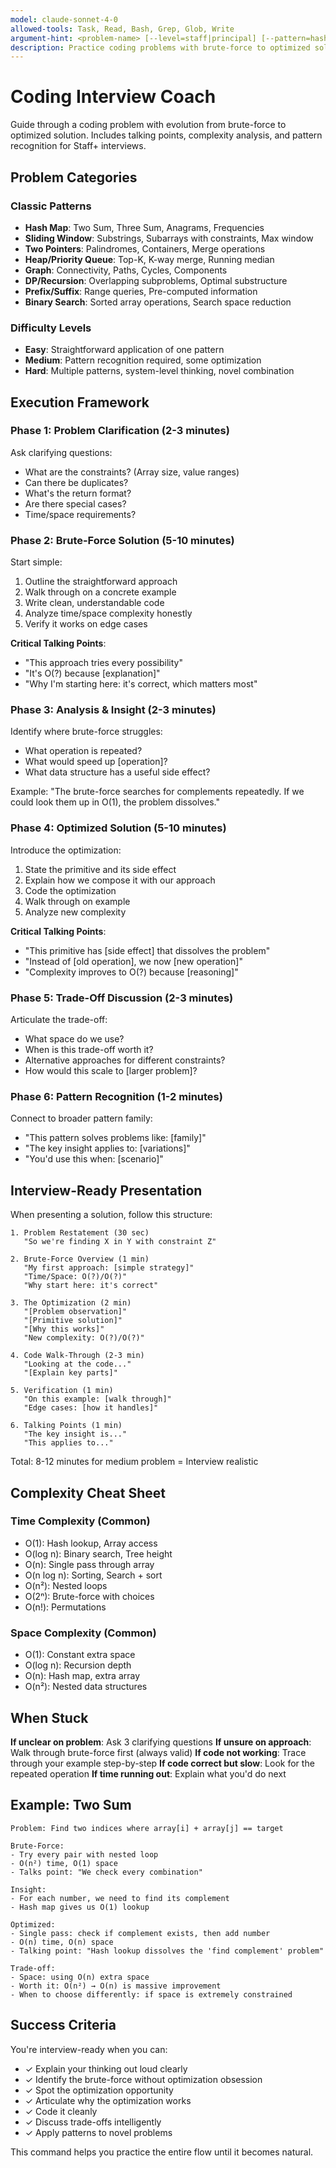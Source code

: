 ```yaml
---
model: claude-sonnet-4-0
allowed-tools: Task, Read, Bash, Grep, Glob, Write
argument-hint: <problem-name> [--level=staff|principal] [--pattern=hash-map|sliding-window|etc] [--difficulty=easy|medium|hard]
description: Practice coding problems with brute-force to optimized solution evolution
---
```


# Coding Interview Coach

Guide through a coding problem with evolution from brute-force to optimized solution. Includes talking points, complexity analysis, and pattern recognition for Staff+ interviews.

## Problem Categories

### Classic Patterns
- **Hash Map**: Two Sum, Three Sum, Anagrams, Frequencies
- **Sliding Window**: Substrings, Subarrays with constraints, Max window
- **Two Pointers**: Palindromes, Containers, Merge operations
- **Heap/Priority Queue**: Top-K, K-way merge, Running median
- **Graph**: Connectivity, Paths, Cycles, Components
- **DP/Recursion**: Overlapping subproblems, Optimal substructure
- **Prefix/Suffix**: Range queries, Pre-computed information
- **Binary Search**: Sorted array operations, Search space reduction

### Difficulty Levels
- **Easy**: Straightforward application of one pattern
- **Medium**: Pattern recognition required, some optimization
- **Hard**: Multiple patterns, system-level thinking, novel combination

## Execution Framework

### Phase 1: Problem Clarification (2-3 minutes)
Ask clarifying questions:
- What are the constraints? (Array size, value ranges)
- Can there be duplicates?
- What's the return format?
- Are there special cases?
- Time/space requirements?

### Phase 2: Brute-Force Solution (5-10 minutes)
Start simple:
1. Outline the straightforward approach
2. Walk through on a concrete example
3. Write clean, understandable code
4. Analyze time/space complexity honestly
5. Verify it works on edge cases

**Critical Talking Points**:
- "This approach tries every possibility"
- "It's O(?) because [explanation]"
- "Why I'm starting here: it's correct, which matters most"

### Phase 3: Analysis & Insight (2-3 minutes)
Identify where brute-force struggles:
- What operation is repeated?
- What would speed up [operation]?
- What data structure has a useful side effect?

Example: "The brute-force searches for complements repeatedly. If we could look them up in O(1), the problem dissolves."

### Phase 4: Optimized Solution (5-10 minutes)
Introduce the optimization:
1. State the primitive and its side effect
2. Explain how we compose it with our approach
3. Code the optimization
4. Walk through on example
5. Analyze new complexity

**Critical Talking Points**:
- "This primitive has [side effect] that dissolves the problem"
- "Instead of [old operation], we now [new operation]"
- "Complexity improves to O(?) because [reasoning]"

### Phase 5: Trade-Off Discussion (2-3 minutes)
Articulate the trade-off:
- What space do we use?
- When is this trade-off worth it?
- Alternative approaches for different constraints?
- How would this scale to [larger problem]?

### Phase 6: Pattern Recognition (1-2 minutes)
Connect to broader pattern family:
- "This pattern solves problems like: [family]"
- "The key insight applies to: [variations]"
- "You'd use this when: [scenario]"

## Interview-Ready Presentation

When presenting a solution, follow this structure:

```
1. Problem Restatement (30 sec)
   "So we're finding X in Y with constraint Z"

2. Brute-Force Overview (1 min)
   "My first approach: [simple strategy]"
   "Time/Space: O(?)/O(?)"
   "Why start here: it's correct"

3. The Optimization (2 min)
   "[Problem observation]"
   "[Primitive solution]"
   "[Why this works]"
   "New complexity: O(?)/O(?)"

4. Code Walk-Through (2-3 min)
   "Looking at the code..."
   "[Explain key parts]"

5. Verification (1 min)
   "On this example: [walk through]"
   "Edge cases: [how it handles]"

6. Talking Points (1 min)
   "The key insight is..."
   "This applies to..."
```

Total: 8-12 minutes for medium problem = Interview realistic

## Complexity Cheat Sheet

### Time Complexity (Common)
- O(1): Hash lookup, Array access
- O(log n): Binary search, Tree height
- O(n): Single pass through array
- O(n log n): Sorting, Search + sort
- O(n²): Nested loops
- O(2ⁿ): Brute-force with choices
- O(n!): Permutations

### Space Complexity (Common)
- O(1): Constant extra space
- O(log n): Recursion depth
- O(n): Hash map, extra array
- O(n²): Nested data structures

## When Stuck

**If unclear on problem**: Ask 3 clarifying questions
**If unsure on approach**: Walk through brute-force first (always valid)
**If code not working**: Trace through your example step-by-step
**If code correct but slow**: Look for the repeated operation
**If time running out**: Explain what you'd do next

## Example: Two Sum

```
Problem: Find two indices where array[i] + array[j] == target

Brute-Force:
- Try every pair with nested loop
- O(n²) time, O(1) space
- Talks point: "We check every combination"

Insight:
- For each number, we need to find its complement
- Hash map gives us O(1) lookup

Optimized:
- Single pass: check if complement exists, then add number
- O(n) time, O(n) space
- Talking point: "Hash lookup dissolves the 'find complement' problem"

Trade-off:
- Space: using O(n) extra space
- Worth it: O(n²) → O(n) is massive improvement
- When to choose differently: if space is extremely constrained
```

## Success Criteria

You're interview-ready when you can:
- ✓ Explain your thinking out loud clearly
- ✓ Identify the brute-force without optimization obsession
- ✓ Spot the optimization opportunity
- ✓ Articulate why the optimization works
- ✓ Code it cleanly
- ✓ Discuss trade-offs intelligently
- ✓ Apply patterns to novel problems

This command helps you practice the entire flow until it becomes natural.
